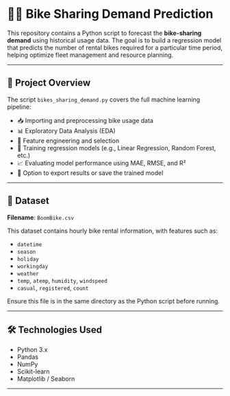 # 🚴‍♂️ Bike Sharing Demand Prediction

This repository contains a Python script to forecast the **bike-sharing demand** using historical usage data. The goal is to build a regression model that predicts the number of rental bikes required for a particular time period, helping optimize fleet management and resource planning.

---

## 📘 Project Overview

The script `bikes_sharing_demand.py` covers the full machine learning pipeline:

- 📥 Importing and preprocessing bike usage data
- 📊 Exploratory Data Analysis (EDA)
- 🧠 Feature engineering and selection
- 🧪 Training regression models (e.g., Linear Regression, Random Forest, etc.)
- 📈 Evaluating model performance using MAE, RMSE, and R²
- 💾 Option to export results or save the trained model

---

## 📂 Dataset

**Filename**: `BoomBike.csv`

This dataset contains hourly bike rental information, with features such as:

- `datetime`
- `season`
- `holiday`
- `workingday`
- `weather`
- `temp`, `atemp`, `humidity`, `windspeed`
- `casual`, `registered`, `count`

Ensure this file is in the same directory as the Python script before running.

---

## 🛠️ Technologies Used

- Python 3.x
- Pandas
- NumPy
- Scikit-learn
- Matplotlib / Seaborn

---
